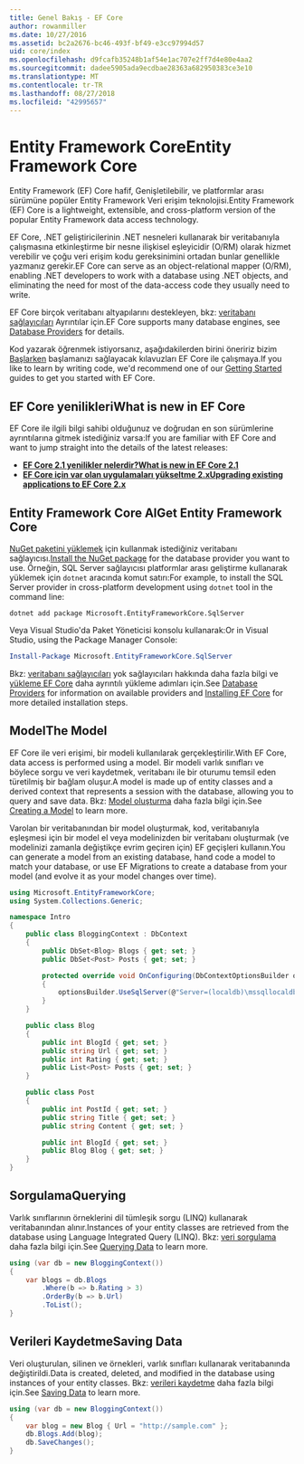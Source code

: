 ```yaml
---
title: Genel Bakış - EF Core
author: rowanmiller
ms.date: 10/27/2016
ms.assetid: bc2a2676-bc46-493f-bf49-e3cc97994d57
uid: core/index
ms.openlocfilehash: d9fcafb35248b1af54e1ac707e2ff7d4e80e4aa2
ms.sourcegitcommit: dadee5905ada9ecdbae28363a682950383ce3e10
ms.translationtype: MT
ms.contentlocale: tr-TR
ms.lasthandoff: 08/27/2018
ms.locfileid: "42995657"
---
```

# <a name="entity-framework-core"></a><span data-ttu-id="b7664-102">Entity Framework Core</span><span class="sxs-lookup"><span data-stu-id="b7664-102">Entity Framework Core</span></span>

<span data-ttu-id="b7664-103">Entity Framework (EF) Core hafif, Genişletilebilir, ve platformlar arası sürümüne popüler Entity Framework Veri erişim teknolojisi.</span><span class="sxs-lookup"><span data-stu-id="b7664-103">Entity Framework (EF) Core is a lightweight, extensible, and cross-platform version of the popular Entity Framework data access technology.</span></span>

<span data-ttu-id="b7664-104">EF Core, .NET geliştiricilerinin .NET nesneleri kullanarak bir veritabanıyla çalışmasına etkinleştirme bir nesne ilişkisel eşleyicidir (O/RM) olarak hizmet verebilir ve çoğu veri erişim kodu gereksinimini ortadan bunlar genellikle yazmanız gerekir.</span><span class="sxs-lookup"><span data-stu-id="b7664-104">EF Core can serve as an object-relational mapper (O/RM), enabling .NET developers to work with a database using .NET objects, and eliminating the need for most of the data-access code they usually need to write.</span></span>

<span data-ttu-id="b7664-105">EF Core birçok veritabanı altyapılarını destekleyen, bkz: [veritabanı sağlayıcıları](providers/index.md) Ayrıntılar için.</span><span class="sxs-lookup"><span data-stu-id="b7664-105">EF Core supports many database engines, see [Database Providers](providers/index.md) for details.</span></span>

<span data-ttu-id="b7664-106">Kod yazarak öğrenmek istiyorsanız, aşağıdakilerden birini öneririz bizim [Başlarken](get-started/index.md) başlamanızı sağlayacak kılavuzları EF Core ile çalışmaya.</span><span class="sxs-lookup"><span data-stu-id="b7664-106">If you like to learn by writing code, we'd recommend one of our [Getting Started](get-started/index.md) guides to get you started with EF Core.</span></span>

## <a name="what-is-new-in-ef-core"></a><span data-ttu-id="b7664-107">EF Core yenilikleri</span><span class="sxs-lookup"><span data-stu-id="b7664-107">What is new in EF Core</span></span>

<span data-ttu-id="b7664-108">EF Core ile ilgili bilgi sahibi olduğunuz ve doğrudan en son sürümlerine ayrıntılarına gitmek istediğiniz varsa:</span><span class="sxs-lookup"><span data-stu-id="b7664-108">If you are familiar with EF Core and want to jump straight into the details of the latest releases:</span></span>

- <span data-ttu-id="b7664-109">**[EF Core 2.1 yenilikler nelerdir?](xref:core/what-is-new/ef-core-2.1)**</span><span class="sxs-lookup"><span data-stu-id="b7664-109">**[What is new in EF Core 2.1](xref:core/what-is-new/ef-core-2.1)**</span></span>
- <span data-ttu-id="b7664-110">**[EF Core için var olan uygulamaları yükseltme 2.x](xref:core/miscellaneous/1x-2x-upgrade)**</span><span class="sxs-lookup"><span data-stu-id="b7664-110">**[Upgrading existing applications to EF Core 2.x](xref:core/miscellaneous/1x-2x-upgrade)**</span></span>


## <a name="get-entity-framework-core"></a><span data-ttu-id="b7664-111">Entity Framework Core Al</span><span class="sxs-lookup"><span data-stu-id="b7664-111">Get Entity Framework Core</span></span>

<span data-ttu-id="b7664-112">[NuGet paketini yüklemek](https://docs.nuget.org/ndocs/quickstart/use-a-package) için kullanmak istediğiniz veritabanı sağlayıcısı.</span><span class="sxs-lookup"><span data-stu-id="b7664-112">[Install the NuGet package](https://docs.nuget.org/ndocs/quickstart/use-a-package) for the database provider you want to use.</span></span> <span data-ttu-id="b7664-113">Örneğin, SQL Server sağlayıcısı platformlar arası geliştirme kullanarak yüklemek için `dotnet` aracında komut satırı:</span><span class="sxs-lookup"><span data-stu-id="b7664-113">For example, to install the SQL Server provider in cross-platform development using `dotnet` tool in the command line:</span></span>

``` Console
dotnet add package Microsoft.EntityFrameworkCore.SqlServer
```

<span data-ttu-id="b7664-114">Veya Visual Studio'da Paket Yöneticisi konsolu kullanarak:</span><span class="sxs-lookup"><span data-stu-id="b7664-114">Or in Visual Studio, using the Package Manager Console:</span></span>

``` PowerShell
Install-Package Microsoft.EntityFrameworkCore.SqlServer
```
<span data-ttu-id="b7664-115">Bkz: [veritabanı sağlayıcıları](providers/index.md) yok sağlayıcıları hakkında daha fazla bilgi ve [yükleme EF Core](get-started/install/index.md) daha ayrıntılı yükleme adımları için.</span><span class="sxs-lookup"><span data-stu-id="b7664-115">See [Database Providers](providers/index.md) for information on available providers and [Installing EF Core](get-started/install/index.md) for more detailed installation steps.</span></span>

## <a name="the-model"></a><span data-ttu-id="b7664-116">Model</span><span class="sxs-lookup"><span data-stu-id="b7664-116">The Model</span></span>

<span data-ttu-id="b7664-117">EF Core ile veri erişimi, bir modeli kullanılarak gerçekleştirilir.</span><span class="sxs-lookup"><span data-stu-id="b7664-117">With EF Core, data access is performed using a model.</span></span> <span data-ttu-id="b7664-118">Bir modeli varlık sınıfları ve böylece sorgu ve veri kaydetmek, veritabanı ile bir oturumu temsil eden türetilmiş bir bağlam oluşur.</span><span class="sxs-lookup"><span data-stu-id="b7664-118">A model is made up of entity classes and a derived context that represents a session with the database, allowing you to query and save data.</span></span> <span data-ttu-id="b7664-119">Bkz: [Model oluşturma](modeling/index.md) daha fazla bilgi için.</span><span class="sxs-lookup"><span data-stu-id="b7664-119">See [Creating a Model](modeling/index.md) to learn more.</span></span>

<span data-ttu-id="b7664-120">Varolan bir veritabanından bir model oluşturmak, kod, veritabanıyla eşleşmesi için bir model el veya modelinizden bir veritabanı oluşturmak (ve modelinizi zamanla değiştikçe evrim geçiren için) EF geçişleri kullanın.</span><span class="sxs-lookup"><span data-stu-id="b7664-120">You can generate a model from an existing database, hand code a model to match your database, or use EF Migrations to create a database from your model (and evolve it as your model changes over time).</span></span>

``` csharp
using Microsoft.EntityFrameworkCore;
using System.Collections.Generic;

namespace Intro
{
    public class BloggingContext : DbContext
    {
        public DbSet<Blog> Blogs { get; set; }
        public DbSet<Post> Posts { get; set; }

        protected override void OnConfiguring(DbContextOptionsBuilder optionsBuilder)
        {
            optionsBuilder.UseSqlServer(@"Server=(localdb)\mssqllocaldb;Database=MyDatabase;Trusted_Connection=True;");
        }
    }

    public class Blog
    {
        public int BlogId { get; set; }
        public string Url { get; set; }
        public int Rating { get; set; }
        public List<Post> Posts { get; set; }
    }

    public class Post
    {
        public int PostId { get; set; }
        public string Title { get; set; }
        public string Content { get; set; }

        public int BlogId { get; set; }
        public Blog Blog { get; set; }
    }
}
```

## <a name="querying"></a><span data-ttu-id="b7664-121">Sorgulama</span><span class="sxs-lookup"><span data-stu-id="b7664-121">Querying</span></span>

<span data-ttu-id="b7664-122">Varlık sınıflarının örneklerini dil tümleşik sorgu (LINQ) kullanarak veritabanından alınır.</span><span class="sxs-lookup"><span data-stu-id="b7664-122">Instances of your entity classes are retrieved from the database using Language Integrated Query (LINQ).</span></span> <span data-ttu-id="b7664-123">Bkz: [veri sorgulama](querying/index.md) daha fazla bilgi için.</span><span class="sxs-lookup"><span data-stu-id="b7664-123">See [Querying Data](querying/index.md) to learn more.</span></span>

``` csharp
using (var db = new BloggingContext())
{
    var blogs = db.Blogs
        .Where(b => b.Rating > 3)
        .OrderBy(b => b.Url)
        .ToList();
}
```

## <a name="saving-data"></a><span data-ttu-id="b7664-124">Verileri Kaydetme</span><span class="sxs-lookup"><span data-stu-id="b7664-124">Saving Data</span></span>

<span data-ttu-id="b7664-125">Veri oluşturulan, silinen ve örnekleri, varlık sınıfları kullanarak veritabanında değiştirildi.</span><span class="sxs-lookup"><span data-stu-id="b7664-125">Data is created, deleted, and modified in the database using instances of your entity classes.</span></span> <span data-ttu-id="b7664-126">Bkz: [verileri kaydetme](saving/index.md) daha fazla bilgi için.</span><span class="sxs-lookup"><span data-stu-id="b7664-126">See [Saving Data](saving/index.md) to learn more.</span></span>

``` csharp
using (var db = new BloggingContext())
{
    var blog = new Blog { Url = "http://sample.com" };
    db.Blogs.Add(blog);
    db.SaveChanges();
}
```
